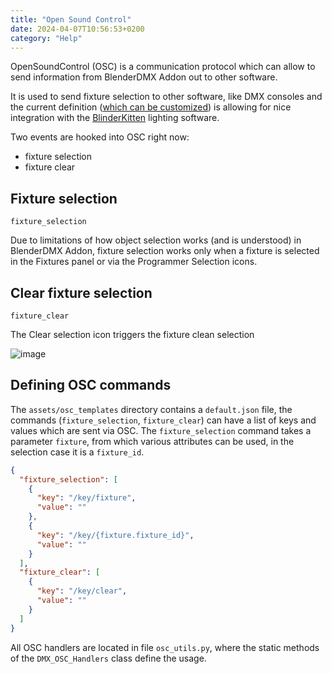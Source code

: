 ```yaml
---
title: "Open Sound Control"
date: 2024-04-07T10:56:53+0200
category: "Help"
---
```

OpenSoundControl (OSC) is a communication protocol which can allow to send information from BlenderDMX Addon out to other software.

It is used to send fixture selection to other software, like DMX consoles and the current definition ([which can be customized](#defining-osc-commands)) is allowing for nice integration with the [BlinderKitten](http://blinderkitten.lighting/) lighting software.

Two events are hooked into OSC right now:

- fixture selection
- fixture clear


## Fixture selection

`fixture_selection`

Due to limitations of how object selection works (and is understood) in BlenderDMX Addon, fixture selection works only when a fixture is selected in the Fixtures panel or via the Programmer Selection icons.


## Clear fixture selection

`fixture_clear`

The Clear selection icon triggers the fixture clean selection

![image](../media/osc.png)


## Defining OSC commands

The `assets/osc_templates` directory contains a `default.json` file, the commands (`fixture_selection`, `fixture_clear`) can have a list of keys and values which are sent via OSC. The `fixture_selection` command takes a parameter `fixture`, from which various attributes can be used, in the selection case it is a `fixture_id`.

```json
{
  "fixture_selection": [
    {
      "key": "/key/fixture",
      "value": ""
    },
    {
      "key": "/key/{fixture.fixture_id}",
      "value": ""
    }
  ],
  "fixture_clear": [
    {
      "key": "/key/clear",
      "value": ""
    }
  ]
}
```

All OSC handlers are located in file `osc_utils.py`, where the static methods of the `DMX_OSC_Handlers` class define the usage.


